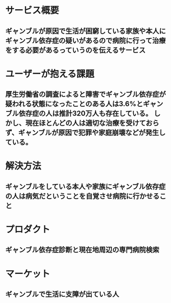 <h1>サービス概要</h1>
<h2>ギャンブルが原因で生活が困窮している家族や本人にギャンブル依存症の疑いがあるので病院に行って治療をする必要があるっていうのを伝えるサービス</h2>

<h1>ユーザーが抱える課題</h1>
<h2>厚生労働省の調査によると障害でギャンブル依存症が疑われる状態になったことのある人は3.6%とギャンブル依存症の人は推計320万人も存在している。
しかし、現在ほとんどの人は適切な治療を受けておらず、ギャンブルが原因で犯罪や家庭崩壊などが発生している。</h2>

<h1>解決方法</h1>
 <h2>ギャンブルをしている本人や家族にギャンブル依存症の人は病気だということを自覚させ病院に行かせること</h2>

<h1>プロダクト</h1>
<h2>ギャンブル依存症診断と現在地周辺の専門病院検索<h2>

<h1>マーケット</h1>
<h2>ギャンブルで生活に支障が出ている人<h2>
